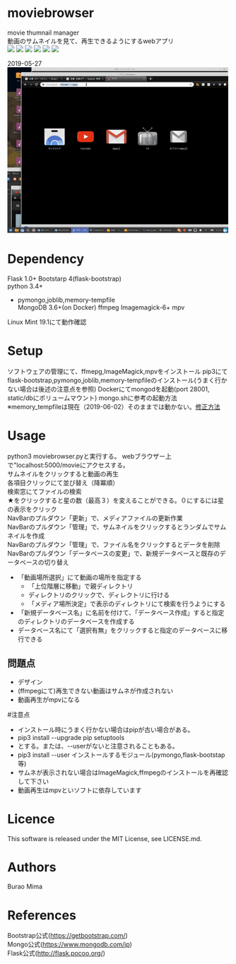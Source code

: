 # moviebrowser
movie thumnail manager  
動画のサムネイルを見て、再生できるようにするwebアプリ  
<img src ="https://img.shields.io/badge/python3.4+-green.svg">
<img src ="https://img.shields.io/badge/flask-red.svg">
<img src ="https://img.shields.io/badge/bootstrap4.0-green.svg">
<img src ="https://img.shields.io/badge/MongoDB-green.svg">
<img src ="https://img.shields.io/badge/Docker-green.svg">
<img src ="https://img.shields.io/badge/Linux_Mint-v.19.1-green.svg">


2019-05-27  
![sample](images/moviebrowser_sample01.mp4.gif)
# Dependency
Flask 1.0+ 
Bootstarp 4(flask-bootstrap)  
python 3.4+
- pymongo,joblib,memory-tempfile  
MongoDB 3.6+(on Docker)
ffmpeg
Imagemagick-6+
mpv

Linux Mint 19.1にて動作確認  

# Setup
ソフトウェアの管理にて、ffmepg,ImageMagick,mpvをインストール
pip3にてflask-bootstrap,pymongo,joblib,memory-tempfileのインストール(うまく行かない場合は後述の注意点を参照)
Dockerにてmongodを起動(port 28001, static/dbにボリュームマウント)
mongo.shに参考の起動方法  
※memory_tempfileは現在（2019-06-02）そのままでは動かない。[修正方法](https://qiita.com/mimaburao/items/26e1463feb6397197232) 

# Usage
python3 moviebrowser.pyと実行する。
webブラウザー上で"localhost:5000/movieにアクセスする。  
サムネイルをクリックすると動画の再生  
各項目クリックにて並び替え（降冪順）  
検索窓にてファイルの検索  
★をクリックすると星の数（最高３）を変えることができる。０にするには星の表示をクリック  
NavBarのプルダウン「更新」で、メディアファイルの更新作業  
NavBarのプルダウン「管理」で、サムネイルをクリックするとランダムでサムネイルを作成  
NavBarのプルダウン「管理」で、ファイル名をクリックするとデータを削除  
NavBarのプルダウン「データベースの変更」で、新規データベースと既存のデータベースの切り替え  
- 「動画場所選択」にて動画の場所を指定する
    - 「上位階層に移動」で親ディレクトリ
    - ディレクトリのクリックで、ディレクトリに行ける
    - 「メディア場所決定」で表示のディレクトリにて検索を行うようにする
- 「新規データベース名」に名前を付けて、「データベース作成」すると指定のディレクトリのデータベースを作成する
- データベース名にて「選択有無」をクリックすると指定のデータベースに移行できる


## 問題点  
 
- デザイン
- (ffmpegにて)再生できない動画はサムネが作成されない
- 動画再生がmpvになる

#注意点
- インストール時にうまく行かない場合はpipが古い場合がある。
 - pip3 install --upgrade pip setuptools
 - とする。または、--userがないと注意されることもある。
 - pip3 install --user インストールするモジュール(pymongo,flask-bootstap等)  
- サムネが表示されない場合はImageMagick,ffmpegのインストールを再確認して下さい
- 動画再生はmpvといソフトに依存しています
# Licence
This software is released under the MIT License, see LICENSE.md.

# Authors
Burao Mima

# References
Bootstrap公式(https://getbootstrap.com/)  
Mongo公式(https://www.mongodb.com/jp)  
Flask公式(http://flask.pocoo.org/)  
